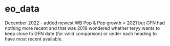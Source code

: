 # eo_data
December 2022 - added newest WB Pop & Pop growth = 2021
but GFN had nothing more recent and that was 2018
wondered whether teryy wants to keep close to GFN date (for valid comparison)
or under each heading to have most recent available.

